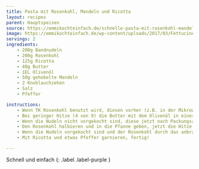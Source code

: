 ```yaml
---
title: Pasta mit Rosenkohl, Mandeln und Ricotta
layout: recipes
parent: Hauptspeisen
source: https://emmikochteinfach.de/schnelle-pasta-mit-rosenkohl-mandeln-ricotta/
image: https://emmikochteinfach.de/wp-content/uploads/2017/03/Fettucine-mit-Rosenkohl-und-Ricotta-2.webp
servings: 2
ingredients:
    - 200g Bandnudeln
    - 200g Rosenkohl
    - 125g Ricotta
    - 40g Butter
    - 1EL Olivenöl
    - 50g gehobelte Mandeln
    - 2 Knoblauchzehen
    - Salz
    - Pfeffer

instructions:
    - Wenn TK Rosenkohl benutzt wird, diesen vorher (z.B. in der Mikrowelle) auftauen.
    - Bei geringer Hitze (4 von 9) die Butter mit dem Olivenöl in einer großen (wichtig!) Pfanne schmelzen und die Mandeln Dazu geben. Den Knoblauch pressen (oder klein hacken) und ebenfalls dazu geben.
    - Wenn die Nudeln nicht vorgekocht sind, diese jetzt nach Packungsanleitung kochen, aber 2 Minuten vorher abgießen. Währenddessen mit dem Rezept fortfahren.
    - Den Rosenkohl halbieren und in die Pfanne geben, jetzt die Hitze etwas höher stellen. Salzen und Pfeffern.
    - Wenn die Nudeln vorgekocht sind und der Rosenkohl durch das anbraten Farbe bekommen hat, die Nudeln dazu geben und unterrühren. Alles für ~2Min braten und dann auf die Teller geben.
    - Mit Ricotta und etwas Pfeffer garnieren, fertig!

---
```

Schnell und einfach
{: .label .label-purple }
